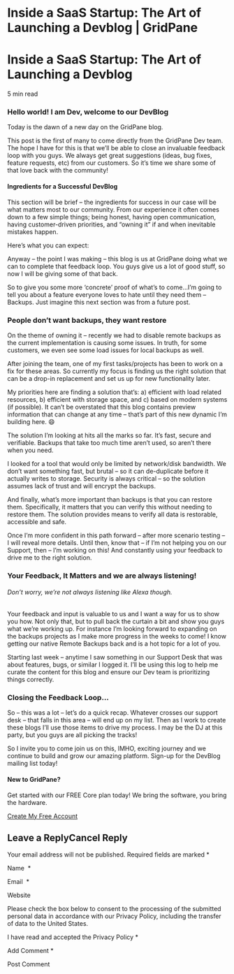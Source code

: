 # Inside a SaaS Startup: The Art of Launching a Devblog | GridPane

# Inside a SaaS Startup: The Art of Launching a Devblog

 

5 min read 

### Hello world! I am Dev, welcome to our DevBlog

Today is the dawn of a new day on the GridPane blog.

This post is the first of many to come directly from the GridPane Dev team. The hope I have for this is that we’ll be able to close an invaluable feedback loop with you guys. We always get great suggestions (ideas, bug fixes, feature requests, etc) from our customers. So it’s time we share some of that love back with the community!

#### Ingredients for a Successful DevBlog

This section will be brief – the ingredients for success in our case will be what matters most to our community. From our experience it often comes down to a few simple things; being honest, having open communication, having customer-driven priorities, and “owning it” if and when inevitable mistakes happen.

Here’s what you can expect:

Anyway – the point I was making – this blog is us at GridPane doing what we can to complete that feedback loop. You guys give us a lot of good stuff, so now I will be giving some of that back.

So to give you some more ‘concrete’ proof of what’s to come…I’m going to tell you about a feature everyone loves to hate until they need them – Backups. Just imagine this next section was from a future post.

### People don’t want backups, they want restore

On the theme of owning it – recently we had to disable remote backups as the current implementation is causing some issues. In truth, for some customers, we even see some load issues for local backups as well.

After joining the team, one of my first tasks/projects has been to work on a fix for these areas. So currently my focus is finding us the right solution that can be a drop-in replacement and set us up for new functionality later.

My priorities here are finding a solution that’s: a) efficient with load related resources, b) efficient with storage space, and c) based on modern systems (if possible). It can’t be overstated that this blog contains preview information that can change at any time – that’s part of this new dynamic I’m building here. 😄

The solution I’m looking at hits all the marks so far. It’s fast, secure and verifiable. Backups that take too much time aren’t used, so aren’t there when you need.

I looked for a tool that would only be limited by network/disk bandwidth. We don’t want something fast, but brutal – so it can de-duplicate before it actually writes to storage. Security is always critical – so the solution assumes lack of trust and will encrypt the backups.

And finally, what’s more important than backups is that you can restore them. Specifically, it matters that you can verify this without needing to restore them. The solution provides means to verify all data is restorable, accessible and safe.

Once I’m more confident in this path forward – after more scenario testing – I will reveal more details. Until then, know that – if I’m not helping you on our Support, then – I’m working on this! And constantly using your feedback to drive me to the right solution.

### Your Feedback, It Matters and we are always listening!

###### Don’t worry, we’re not always listening like Alexa though.

Your feedback and input is valuable to us and I want a way for us to show you how. Not only that, but to pull back the curtain a bit and show you guys what we’re working up. For instance I’m looking forward to expanding on the backups projects as I make more progress in the weeks to come! I know getting our native Remote Backups back and is a hot topic for a lot of you.

Starting last week – anytime I saw something in our Support Desk that was about features, bugs, or similar I logged it. I’ll be using this log to help me curate the content for this blog and ensure our Dev team is prioritizing things correctly.

### Closing the Feedback Loop…

So – this was a lot – let’s do a quick recap. Whatever crosses our support desk – that falls in this area – will end up on my list. Then as I work to create these blogs I’ll use those items to drive my process. I may be the DJ at this party, but you guys are all picking the tracks!

So I invite you to come join us on this, IMHO, exciting journey and we continue to build and grow our amazing platform. Sign-up for the DevBlog mailing list today!

 

 

#### New to GridPane?

Get started with our FREE Core plan today! We bring the software, you bring the hardware.

[Create My Free Account](https://gridpane.com/checkout/?plan=core)

## Leave a ReplyCancel Reply

Your email address will not be published. Required fields are marked *

Name  *

Email  *

Website

Please check the box below to consent to the processing of the submitted personal data in accordance with our Privacy Policy, including the transfer of data to the United States.

I have read and accepted the Privacy Policy
		 *

Add Comment *

Post Comment

 

 